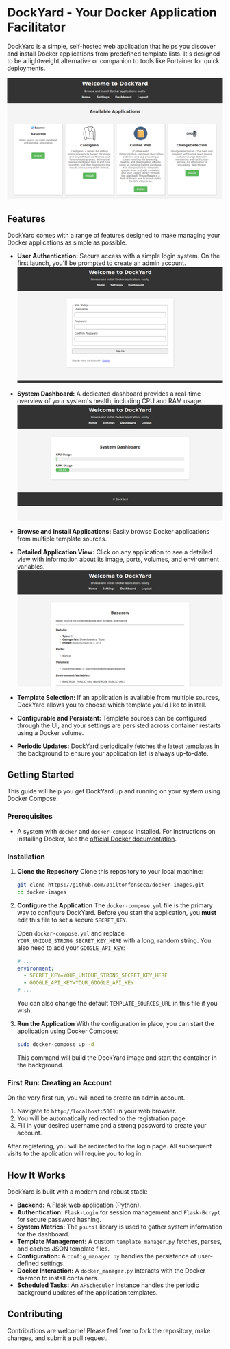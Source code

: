 # DockYard - Your Docker Application Facilitator

DockYard is a simple, self-hosted web application that helps you discover and install Docker applications from predefined template lists. It's designed to be a lightweight alternative or companion to tools like Portainer for quick deployments.

![Screenshot of the main application page](docs/images/03_main_page.png)

## Features

DockYard comes with a range of features designed to make managing your Docker applications as simple as possible.

*   **User Authentication:** Secure access with a simple login system. On the first launch, you'll be prompted to create an admin account.
    ![Screenshot of the registration page](docs/images/01_registration_page.png)

*   **System Dashboard:** A dedicated dashboard provides a real-time overview of your system's health, including CPU and RAM usage.
    ![Screenshot of the dashboard](docs/images/06_dashboard_page.png)

*   **Browse and Install Applications:** Easily browse Docker applications from multiple template sources.
*   **Detailed Application View:** Click on any application to see a detailed view with information about its image, ports, volumes, and environment variables.
    ![Screenshot of the app details page](docs/images/04_app_details_page.png)

*   **Template Selection:** If an application is available from multiple sources, DockYard allows you to choose which template you'd like to install.
*   **Configurable and Persistent:** Template sources can be configured through the UI, and your settings are persisted across container restarts using a Docker volume.
*   **Periodic Updates:** DockYard periodically fetches the latest templates in the background to ensure your application list is always up-to-date.

## Getting Started

This guide will help you get DockYard up and running on your system using Docker Compose.

### Prerequisites

*   A system with `docker` and `docker-compose` installed. For instructions on installing Docker, see the [official Docker documentation](https://docs.docker.com/engine/install/).

### Installation

1.  **Clone the Repository**
    Clone this repository to your local machine:
    ```bash
    git clone https://github.com/Jailtonfonseca/docker-images.git
    cd docker-images
    ```

2.  **Configure the Application**
    The `docker-compose.yml` file is the primary way to configure DockYard. Before you start the application, you **must** edit this file to set a secure `SECRET_KEY`.

    Open `docker-compose.yml` and replace `YOUR_UNIQUE_STRONG_SECRET_KEY_HERE` with a long, random string. You also need to add your `GOOGLE_API_KEY`:
    ```yaml
    # ...
    environment:
      - SECRET_KEY=YOUR_UNIQUE_STRONG_SECRET_KEY_HERE
      - GOOGLE_API_KEY=YOUR_GOOGLE_API_KEY
    # ...
    ```
    You can also change the default `TEMPLATE_SOURCES_URL` in this file if you wish.

3.  **Run the Application**
    With the configuration in place, you can start the application using Docker Compose:
    ```bash
    sudo docker-compose up -d
    ```
    This command will build the DockYard image and start the container in the background.

### First Run: Creating an Account

On the very first run, you will need to create an admin account.

1.  Navigate to `http://localhost:5001` in your web browser.
2.  You will be automatically redirected to the registration page.
3.  Fill in your desired username and a strong password to create your account.

After registering, you will be redirected to the login page. All subsequent visits to the application will require you to log in.

## How It Works

DockYard is built with a modern and robust stack:

*   **Backend:** A Flask web application (Python).
*   **Authentication:** `Flask-Login` for session management and `Flask-Bcrypt` for secure password hashing.
*   **System Metrics:** The `psutil` library is used to gather system information for the dashboard.
*   **Template Management:** A custom `template_manager.py` fetches, parses, and caches JSON template files.
*   **Configuration:** A `config_manager.py` handles the persistence of user-defined settings.
*   **Docker Interaction:** A `docker_manager.py` interacts with the Docker daemon to install containers.
*   **Scheduled Tasks:** An `APScheduler` instance handles the periodic background updates of the application templates.

## Contributing

Contributions are welcome! Please feel free to fork the repository, make changes, and submit a pull request.